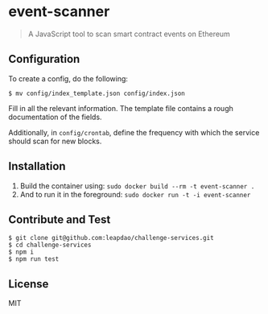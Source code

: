# event-scanner

> A JavaScript tool to scan smart contract events on Ethereum

## Configuration

To create a config, do the following:

```
$ mv config/index_template.json config/index.json
```

Fill in all the relevant information. The template file contains a rough
documentation of the fields.

Additionally, in `config/crontab`, define the frequency with which the
service should scan for new blocks.

## Installation

1. Build the container using: `sudo docker build --rm -t event-scanner .`
1. And to run it in the foreground: `sudo docker run -t -i event-scanner`

## Contribute and Test

```
$ git clone git@github.com:leapdao/challenge-services.git
$ cd challenge-services
$ npm i
$ npm run test
```

## License

MIT
